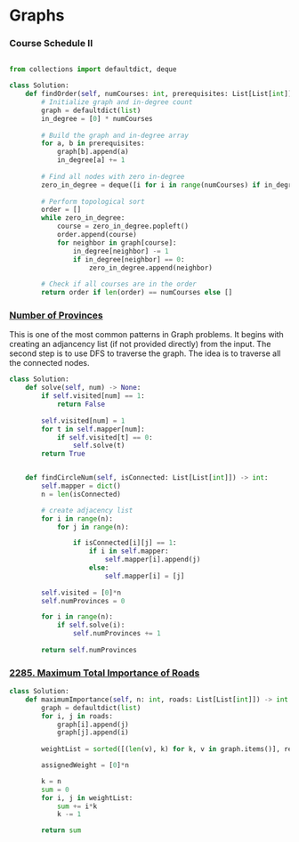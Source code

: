 # Graphs

### Course Schedule II
```python

from collections import defaultdict, deque

class Solution:
    def findOrder(self, numCourses: int, prerequisites: List[List[int]]) -> list:
        # Initialize graph and in-degree count
        graph = defaultdict(list)
        in_degree = [0] * numCourses
        
        # Build the graph and in-degree array
        for a, b in prerequisites:
            graph[b].append(a)
            in_degree[a] += 1
        
        # Find all nodes with zero in-degree
        zero_in_degree = deque([i for i in range(numCourses) if in_degree[i] == 0])
        
        # Perform topological sort
        order = []
        while zero_in_degree:
            course = zero_in_degree.popleft()
            order.append(course)
            for neighbor in graph[course]:
                in_degree[neighbor] -= 1
                if in_degree[neighbor] == 0:
                    zero_in_degree.append(neighbor)
        
        # Check if all courses are in the order
        return order if len(order) == numCourses else []

```

### [Number of Provinces](https://leetcode.com/problems/number-of-provinces/description/?envType=problem-list-v2&envId=graph)

This is one of the most common patterns in Graph problems. It begins with creating an adjancency list (if not provided directly) from the input.
The second step is to use DFS to traverse the graph. The idea is to traverse all the connected nodes. 

```python
class Solution:
    def solve(self, num) -> None:
        if self.visited[num] == 1:
            return False
        
        self.visited[num] = 1
        for t in self.mapper[num]:
            if self.visited[t] == 0:
                self.solve(t)
        return True


    def findCircleNum(self, isConnected: List[List[int]]) -> int:
        self.mapper = dict()
        n = len(isConnected)

        # create adjacency list
        for i in range(n):
            for j in range(n):

                if isConnected[i][j] == 1:
                    if i in self.mapper:
                        self.mapper[i].append(j)
                    else:
                        self.mapper[i] = [j]
        
        self.visited = [0]*n
        self.numProvinces = 0

        for i in range(n):
            if self.solve(i):
                self.numProvinces += 1
        
        return self.numProvinces
```


### [2285. Maximum Total Importance of Roads](https://leetcode.com/problems/maximum-total-importance-of-roads/description/?envType=problem-list-v2&envId=graph)

```python
class Solution:
    def maximumImportance(self, n: int, roads: List[List[int]]) -> int:
        graph = defaultdict(list)
        for i, j in roads:
            graph[i].append(j)
            graph[j].append(i)
        
        weightList = sorted([(len(v), k) for k, v in graph.items()], reverse=True)

        assignedWeight = [0]*n

        k = n
        sum = 0
        for i, j in weightList:
            sum += i*k
            k -= 1

        return sum
```